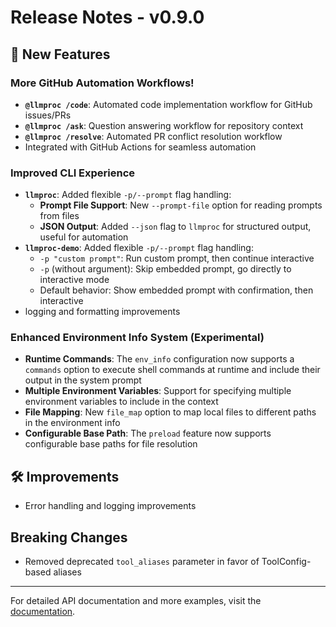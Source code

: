 # Release Notes - v0.9.0

## 🚀 New Features

### More GitHub Automation Workflows!
- **`@llmproc /code`**: Automated code implementation workflow for GitHub issues/PRs
- **`@llmproc /ask`**: Question answering workflow for repository context
- **`@llmproc /resolve`**: Automated PR conflict resolution workflow
- Integrated with GitHub Actions for seamless automation

### Improved CLI Experience
- **`llmproc`**: Added flexible `-p/--prompt` flag handling:
  - **Prompt File Support**: New `--prompt-file` option for reading prompts from files
  - **JSON Output**: Added `--json` flag to `llmproc` for structured output, useful for automation
- **`llmproc-demo`**: Added flexible `-p/--prompt` flag handling:
  - `-p "custom prompt"`: Run custom prompt, then continue interactive
  - `-p` (without argument): Skip embedded prompt, go directly to interactive mode
  - Default behavior: Show embedded prompt with confirmation, then interactive
- logging and formatting improvements


### Enhanced Environment Info System (Experimental)
- **Runtime Commands**: The `env_info` configuration now supports a `commands` option to execute shell commands at runtime and include their output in the system prompt
- **Multiple Environment Variables**: Support for specifying multiple environment variables to include in the context
- **File Mapping**: New `file_map` option to map local files to different paths in the environment info
- **Configurable Base Path**: The `preload` feature now supports configurable base paths for file resolution

## 🛠️ Improvements
- Error handling and logging improvements

## Breaking Changes
- Removed deprecated `tool_aliases` parameter in favor of ToolConfig-based aliases
---

For detailed API documentation and more examples, visit the [documentation](https://github.com/cccntu/llmproc/tree/main/docs).
